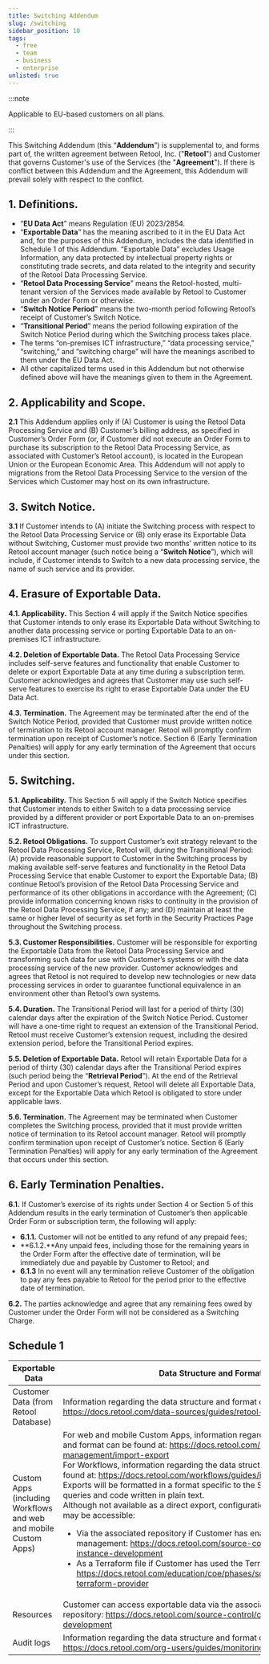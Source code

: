 ```yaml
---
title: Switching Addendum
slug: /switching
sidebar_position: 10
tags:
  - free
  - team
  - business
  - enterprise
unlisted: true
---
```


:::note

Applicable to EU-based customers on all plans.

:::

This Switching Addendum (this “**Addendum**”) is supplemental to, and forms part of, the written agreement between Retool, Inc. ("**Retool**") and Customer that governs Customer's use of the Services (the "**Agreement**"). If there is conflict between this Addendum and the Agreement, this Addendum will prevail solely with respect to the conflict.

## 1. Definitions.

- “**EU Data Act**” means Regulation (EU) 2023/2854.
- “**Exportable Data**” has the meaning ascribed to it in the EU Data Act and, for the purposes of this Addendum, includes the data identified in Schedule 1 of this Addendum. “Exportable Data” excludes Usage Information, any data protected by intellectual property rights or constituting trade secrets, and data related to the integrity and security of the Retool Data Processing Service.
- “**Retool Data Processing Service**” means the Retool-hosted, multi-tenant version of the Services made available by Retool to Customer under an Order Form or otherwise.
- “**Switch Notice Period**” means the two-month period following Retool’s receipt of Customer’s Switch Notice.
- “**Transitional Period**” means the period following expiration of the Switch Notice Period during which the Switching process takes place.
- The terms “on-premises ICT infrastructure,” “data processing service,” “switching,” and “switching charge” will have the meanings ascribed to them under the EU Data Act.
- All other capitalized terms used in this Addendum but not otherwise defined above will have the meanings given to them in the Agreement.

## 2. Applicability and Scope.

**2.1** This Addendum applies only if (A) Customer is using the Retool Data Processing Service and (B) Customer’s billing address, as specified in Customer’s Order Form (or, if Customer did not execute an Order Form to purchase its subscription to the Retool Data Processing Service, as associated with Customer’s Retool account), is located in the European Union or the European Economic Area. This Addendum will not apply to migrations from the Retool Data Processing Service to the version of the Services which Customer may host on its own infrastructure.

## 3. Switch Notice.

**3.1** If Customer intends to (A) initiate the Switching process with respect to the Retool Data Processing Service or (B) only erase its Exportable Data without Switching, Customer must provide two months’ written notice to its Retool account manager (such notice being a “**Switch Notice**”), which will include, if Customer intends to Switch to a new data processing service, the name of such service and its provider.

## 4. Erasure of Exportable Data.

**4.1. Applicability.** This Section 4 will apply if the Switch Notice specifies that Customer intends to only erase its Exportable Data without Switching to another data processing service or porting Exportable Data to an on-premises ICT infrastructure.

**4.2. Deletion of Exportable Data.** The Retool Data Processing Service includes self-serve features and functionality that enable Customer to delete or export Exportable Data at any time during a subscription term. Customer acknowledges and agrees that Customer may use such self-serve features to exercise its right to erase Exportable Data under the EU Data Act.

**4.3. Termination.** The Agreement may be terminated after the end of the Switch Notice Period, provided that Customer must provide written notice of termination to its Retool account manager. Retool will promptly confirm termination upon receipt of Customer’s notice. Section 6 (Early Termination Penalties) will apply for any early termination of the Agreement that occurs under this section.

## 5. Switching.

**5.1. Applicability.** This Section 5 will apply if the Switch Notice specifies that Customer intends to either Switch to a data processing service provided by a different provider or port Exportable Data to an on-premises ICT infrastructure.

**5.2. Retool Obligations.** To support Customer’s exit strategy relevant to the Retool Data Processing Service, Retool will, during the Transitional Period: (A) provide reasonable support to Customer in the Switching process by making available self-serve features and functionality in the Retool Data Processing Service that enable Customer to export the Exportable Data; (B) continue Retool’s provision of the Retool Data Processing Service and performance of its other obligations in accordance with the Agreement; (C) provide information concerning known risks to continuity in the provision of the Retool Data Processing Service, if any; and (D) maintain at least the same or higher level of security as set forth in the Security Practices Page throughout the Switching process.

**5.3. Customer Responsibilities.** Customer will be responsible for exporting the Exportable Data from the Retool Data Processing Service and transforming such data for use with Customer’s systems or with the data processing service of the new provider. Customer acknowledges and agrees that Retool is not required to develop new technologies or new data processing services in order to guarantee functional equivalence in an environment other than Retool’s own systems.

**5.4. Duration.** The Transitional Period will last for a period of thirty (30) calendar days after the expiration of the Switch Notice Period. Customer will have a one-time right to request an extension of the Transitional Period. Retool must receive Customer’s extension request, including the desired extension period, before the Transitional Period expires.

**5.5. Deletion of Exportable Data.** Retool will retain Exportable Data for a period of thirty (30) calendar days after the Transitional Period expires (such period being the “**Retrieval Period**”). At the end of the Retrieval Period and upon Customer’s request, Retool will delete all Exportable Data, except for the Exportable Data which Retool is obligated to store under applicable laws.

**5.6. Termination.** The Agreement may be terminated when Customer completes the Switching process, provided that it must provide written notice of termination to its Retool account manager. Retool will promptly confirm termination upon receipt of Customer’s notice. Section 6 (Early Termination Penalties) will apply for any early termination of the Agreement that occurs under this section.

## 6. Early Termination Penalties.

**6.1.** If Customer’s exercise of its rights under Section 4 or Section 5 of this Addendum results in the early termination of Customer’s then applicable Order Form or subscription term, the following will apply:

- **6.1.1.** Customer will not be entitled to any refund of any prepaid fees;
- **6.1.2.**Any unpaid fees, including those for the remaining years in the Order Form after the effective date of termination, will be immediately due and payable by Customer to Retool; and
- **6.1.3** In no event will any termination relieve Customer of the obligation to pay any fees payable to Retool for the period prior to the effective date of termination.

**6.2.** The parties acknowledge and agree that any remaining fees owed by Customer under the Order Form will not be considered as a Switching Charge.

## Schedule 1

| Exportable Data                                                  | Data Structure and Format                                                                                                                                                                                                                                                                                                                                                                                                                                                                                                                                                                                                                                                                                                                                                                                                                                                                                           |
| ---------------------------------------------------------------- | ------------------------------------------------------------------------------------------------------------------------------------------------------------------------------------------------------------------------------------------------------------------------------------------------------------------------------------------------------------------------------------------------------------------------------------------------------------------------------------------------------------------------------------------------------------------------------------------------------------------------------------------------------------------------------------------------------------------------------------------------------------------------------------------------------------------------------------------------------------------------------------------------------------------- |
| Customer Data (from Retool Database)                             | Information regarding the data structure and format can be found at: https://docs.retool.com/data-sources/guides/retool-database/export-data                                                                                                                                                                                                                                                                                                                                                                                                                                                                                                                                                                                                                                                                                                                                                                        |
| Custom Apps (including Workflows and web and mobile Custom Apps) | For web and mobile Custom Apps, information regarding the data structure and format can be found at: https://docs.retool.com/mobile/guides/app-management/import-export <br/> For Workflows, information regarding the data structure and format can be found at: https://docs.retool.com/workflows/guides/import-and-export <br/> Exports will be formatted in a format specific to the Services, but will contain queries and code written in plain text.<br/>Although not available as a direct export, configuration history and changes may be accessible: <ul><li>Via the associated repository if Customer has enabled source control management: https://docs.retool.com/source-control/concepts/multi-instance-development</li><li>As a Terraform file if Customer has used the Terraform integration: https://docs.retool.com/education/coe/phases/scaling/automation#retool-terraform-provider</li></ul> |
| Resources                                                        | Customer can access exportable data via the associated source code repository: https://docs.retool.com/source-control/concepts/multi-instance-development                                                                                                                                                                                                                                                                                                                                                                                                                                                                                                                                                                                                                                                                                                                                                           |
| Audit logs                                                       | Information regarding the data structure and format can be found at: https://docs.retool.com/org-users/guides/monitoring/audit-logs                                                                                                                                                                                                                                                                                                                                                                                                                                                                                                                                                                                                                                                                                                                                                                                 |
